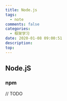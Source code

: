 ```yaml
---
title: Node.js
tags:
  - note
comments: false
categories:
  - 框架学习
date: 2020-01-08 09:00:51
description:
top:
---
```


## Node.jS
 
### npm

// TODO

